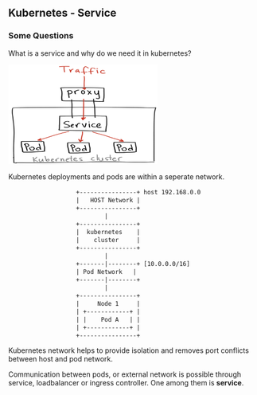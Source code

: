 ## Kubernetes - Service

### Some Questions

What is a service and why do we need it in kubernetes?

<img src='./k8-service.png' height=200 width=300/>

Kubernetes deployments and pods are within a seperate network. 
                        


                       +----------------+ host 192.168.0.0
                       |   HOST Network |
                       +----------------+
                               |
                       +----------------+
                       |  kubernetes    |
                       |    cluster     |
                       +----------------+
                               |
                       +-------|--------+ [10.0.0.0/16]
                       | Pod Network   |
                       +-------|--------+
                               |
                       +----------------+       
                       |     Node 1     |
                       | +------------+ |
                       | |    Pod A   | |
                       | +------------+ |
                       +----------------+ 

Kubernetes network helps to provide isolation and removes port conflicts between host and pod network.

Communication between pods, or external network is possible through service, loadbalancer or ingress controller. One among them is **service**.